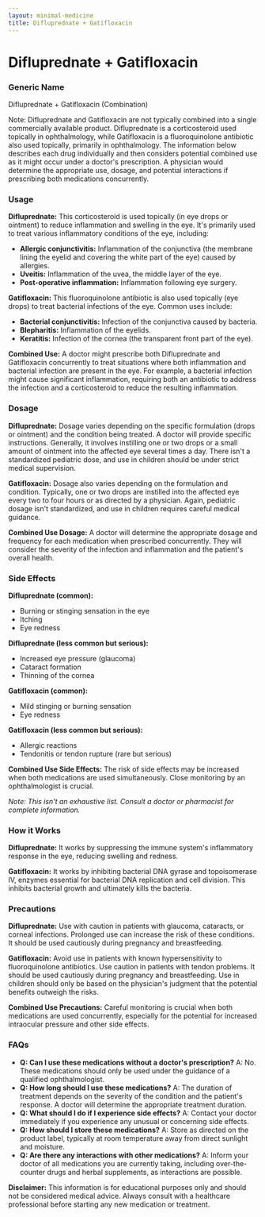 ```yaml
---
layout: minimal-medicine
title: Difluprednate + Gatifloxacin
---
```


# Difluprednate + Gatifloxacin
### Generic Name
Difluprednate + Gatifloxacin (Combination)


Note:  Difluprednate and Gatifloxacin are not typically combined into a single commercially available product.  Difluprednate is a corticosteroid used topically in ophthalmology, while Gatifloxacin is a fluoroquinolone antibiotic also used topically, primarily in ophthalmology.  The information below describes each drug individually and then considers potential combined use as it might occur under a doctor's prescription. A physician would determine the appropriate use, dosage, and potential interactions if prescribing both medications concurrently.


### Usage

**Difluprednate:** This corticosteroid is used topically (in eye drops or ointment) to reduce inflammation and swelling in the eye.  It's primarily used to treat various inflammatory conditions of the eye, including:

* **Allergic conjunctivitis:** Inflammation of the conjunctiva (the membrane lining the eyelid and covering the white part of the eye) caused by allergies.
* **Uveitis:** Inflammation of the uvea, the middle layer of the eye.
* **Post-operative inflammation:** Inflammation following eye surgery.


**Gatifloxacin:** This fluoroquinolone antibiotic is also used topically (eye drops) to treat bacterial infections of the eye.  Common uses include:

* **Bacterial conjunctivitis:**  Infection of the conjunctiva caused by bacteria.
* **Blepharitis:** Inflammation of the eyelids.
* **Keratitis:** Infection of the cornea (the transparent front part of the eye).


**Combined Use:** A doctor might prescribe both Difluprednate and Gatifloxacin concurrently to treat situations where both inflammation and bacterial infection are present in the eye. For example, a bacterial infection might cause significant inflammation, requiring both an antibiotic to address the infection and a corticosteroid to reduce the resulting inflammation.


### Dosage

**Difluprednate:** Dosage varies depending on the specific formulation (drops or ointment) and the condition being treated.  A doctor will provide specific instructions.  Generally, it involves instilling one or two drops or a small amount of ointment into the affected eye several times a day.  There isn't a standardized pediatric dose, and use in children should be under strict medical supervision.


**Gatifloxacin:**  Dosage also varies depending on the formulation and condition.  Typically, one or two drops are instilled into the affected eye every two to four hours or as directed by a physician. Again, pediatric dosage isn't standardized, and use in children requires careful medical guidance.


**Combined Use Dosage:**  A doctor will determine the appropriate dosage and frequency for each medication when prescribed concurrently.  They will consider the severity of the infection and inflammation and the patient's overall health.


### Side Effects

**Difluprednate (common):**

* Burning or stinging sensation in the eye
* Itching
* Eye redness


**Difluprednate (less common but serious):**

* Increased eye pressure (glaucoma)
* Cataract formation
* Thinning of the cornea


**Gatifloxacin (common):**

* Mild stinging or burning sensation
* Eye redness


**Gatifloxacin (less common but serious):**

* Allergic reactions
* Tendonitis or tendon rupture (rare but serious)


**Combined Use Side Effects:** The risk of side effects may be increased when both medications are used simultaneously.  Close monitoring by an ophthalmologist is crucial.

*Note: This isn't an exhaustive list.  Consult a doctor or pharmacist for complete information.*


### How it Works

**Difluprednate:** It works by suppressing the immune system's inflammatory response in the eye, reducing swelling and redness.


**Gatifloxacin:** It works by inhibiting bacterial DNA gyrase and topoisomerase IV, enzymes essential for bacterial DNA replication and cell division.  This inhibits bacterial growth and ultimately kills the bacteria.


### Precautions

**Difluprednate:** Use with caution in patients with glaucoma, cataracts, or corneal infections.  Prolonged use can increase the risk of these conditions.  It should be used cautiously during pregnancy and breastfeeding.


**Gatifloxacin:**  Avoid use in patients with known hypersensitivity to fluoroquinolone antibiotics.  Use caution in patients with tendon problems.  It should be used cautiously during pregnancy and breastfeeding.  Use in children should only be based on the physician's judgment that the potential benefits outweigh the risks.


**Combined Use Precautions:**  Careful monitoring is crucial when both medications are used concurrently, especially for the potential for increased intraocular pressure and other side effects.


### FAQs

* **Q: Can I use these medications without a doctor's prescription?** A: No.  These medications should only be used under the guidance of a qualified ophthalmologist.
* **Q: How long should I use these medications?** A: The duration of treatment depends on the severity of the condition and the patient's response.  A doctor will determine the appropriate treatment duration.
* **Q: What should I do if I experience side effects?** A: Contact your doctor immediately if you experience any unusual or concerning side effects.
* **Q: How should I store these medications?** A: Store as directed on the product label, typically at room temperature away from direct sunlight and moisture.
* **Q: Are there any interactions with other medications?** A:  Inform your doctor of all medications you are currently taking, including over-the-counter drugs and herbal supplements, as interactions are possible.


**Disclaimer:** This information is for educational purposes only and should not be considered medical advice. Always consult with a healthcare professional before starting any new medication or treatment.
